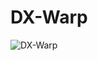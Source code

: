 # DX-Warp

![DX-Warp](https://github.com/DX1307/DX-Warp/assets/107764618/f2f9318d-09bb-4106-8898-43aa68178e25)
